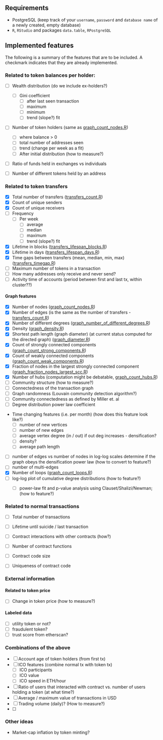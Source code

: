 ## Requirements
- PostgreSQL (keep track of your ``username``, ``password`` and ``database name`` of a newly created, empty database)
- ``R``, ``RStudio`` and packages ``data.table``, ``RPostgreSQL``


## Implemented features

The following is a summary of the features that are to be included. A checkmark indicates that they are already implemented.

### Related to token balances per holder:
- [ ] Wealth distribution (do we include ex-holders?)
  - [ ] Gini coefficient
    - [ ] after last seen transaction
    - [ ] maximum
    - [ ] minimum
    - [ ] trend (slope?) fit
- [ ] Number of token holders (same as [graph_count_nodes.R](/features/graph_count_nodes.R))
  - [ ] where balance > 0
  - [ ] total number of addresses seen
  - [ ] trend (change per week as a fit)
  - [ ] After initial distribution (how to measure?)
- [ ] Ratio of funds held in exchanges vs individuals
- [ ] Number of different tokens held by an address


### Related to token transfers
- [x] Total number of transfers ([transfers_count.R](/features/transfers_count.R))
- [x] Count of unique senders
- [x] Count of unique receivers
- [ ] Frequency
  - [ ] Per week
    - [ ] average
    - [ ] median
    - [ ] maximum
    - [ ] trend (slope?) fit
- [x] Lifetime in blocks ([transfers_lifespan_blocks.R](/features/transfers_lifespan_blocks.R))
- [x] Lifetime in days ([transfers_lifespan_days.R](/features/transfers_lifespan_days.R))
- [x] Time gaps between transfers (mean, median, min, max) ([transfers_timegap.R](/features/transfers_timegap.R))
- [ ] Maximum number of tokens in a transaction
- [ ] How many addresses only receive and never send?
- [ ] Activity time of accounts (period between first and last tx, within cluster??)

#### Graph features
- [x] Number of nodes ([graph_count_nodes.R](/features/graph_count_nodes.R))
- [x] Number of edges (is the same as the number of transfers - [transfers_count.R](/features/transfers_count.R))
- [x] Number of different degrees ([graph_number_of_different_degrees.R](/features/graph_number_of_different_degrees.R))
- [x] Density ([graph_density.R](/features/graph_density.R))
- [x] Shortest path length (graph diameter) (at current status computed for the directed graph) ([graph_diameter.R](/features/graph_diameter.R))
- [x] Count of strongly connected components ([graph_count_strong_components.R](/features/graph_count_strong_components.R))
- [x] Count of weakly connected components ([graph_count_weak_components.R](/features/graph_count_weak_components.R))
- [x] Fraction of nodes in the largest strongly connected component ([graph_fraction_nodes_largest_scc.R](/features/graph_fraction_nodes_largest_scc.R))
- [x] Number of hubs (computation might be debatable, [graph_count_hubs.R](/features/graph_count_hubs.R))
- [ ] Community structure (how to measure?)
- [ ] Connectedness of the transaction graph
- [ ] Graph randomness (Louvain community detection algorithm?)
- [ ] Community connectedness as defined by Miller et. al
- [ ] Degree distribution power law coefficient
- Time changing features (i.e. per month) (how does this feature look like?)
  - [ ] number of new vertices
  - [ ] number of new edges
  - [ ] average vertex degree (in / out) if out deg increases - densification?
  - [ ] density?
  - [ ] average path length
- [ ] number of edges vs number of nodes in log-log scales determine if the graph obeys the densification power law (how to convert to feature?)
- [ ] number of multi-edges
- [x] Number of loops ([graph_count_loops.R](/features/graph_count_loops.R))
- [ ] log-log plot of cumulative degree distributions (how to feature?)
  - [ ] power-law fit and p-value analysis using Clauset/Shalizi/Newman; (how to feature?)



### Related to normal transactions
- [ ] Total number of transactions
- [ ] Lifetime until suicide / last transaction
- [ ] Contract interactions with other contracts (how?)
- [ ] Number of contract functions
- [ ] Contract code size
- [ ] Uniqueness of contract code


### External information
#### Related to token price
- [ ] Change in token price (how to measure?)

#### Labeled data
- [ ] utility token or not?
- [ ] fraudulent token?
- [ ] trust score from etherscan?

### Combinations of the above
- [ ] Account age of token holders (from first tx)
- [ ] ICO features (combine normal tx with token tx)
  - [ ] ICO participants
  - [ ] ICO value
  - [ ] ICO speed in ETH/hour
- [ ] Ratio of users that interacted with contract vs. number of users holding a token (at what time?)
- [ ] Average / maximum value of transactions in USD
- [ ] Trading volume (daily)? (How to measure?)
- [ ]


### Other ideas
- Market-cap inflation by token minting?
